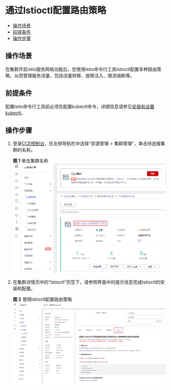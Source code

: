 # 通过Istioctl配置路由策略<a name="cce_01_0202"></a>

-   [操作场景](#section8631134182813)
-   [前提条件](#section125311022122915)
-   [操作步骤](#section078023812295)

## 操作场景<a name="section8631134182813"></a>

在集群开启istio服务网格功能后，您使用Istio命令行工具Istioctl配置多种路由策略，从而管理服务流量，包括流量转移、故障注入、限流熔断等。

## 前提条件<a name="section125311022122915"></a>

配置Istio命令行工具前必须先配置kubectl命令，详细信息请参见[安装和设置 kubectl](https://kubernetes.io/docs/tasks/tools/install-kubectl/)。

## 操作步骤<a name="section078023812295"></a>

1.  登录[CCE控制台](https://console.huaweicloud.com/cce2.0/?utm_source=helpcenter)，在左侧导航栏中选择“资源管理 \> 集群管理”，单击待连接集群的名称。

    **图 1**  单击集群名称<a name="fig118327236614"></a>  
    ![](figures/单击集群名称.png "单击集群名称")

2.  在集群详情页中的“Istioctl“页签下，请参照界面中的提示信息完成Istioctl的安装和配置。

    **图 2**  使用Istioctl配置路由策略<a name="fig1366811551535"></a>  
    ![](figures/使用Istioctl配置路由策略.png "使用Istioctl配置路由策略")


